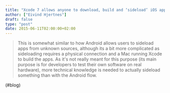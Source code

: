 ```yaml
---
title: "Xcode 7 allows anyone to download, build and ‘sideload’ iOS apps for free | 9to5Mac"
author: ["Eivind Hjertnes"]
draft: false
type: "post"
date: 2015-06-11T02:00:00+02:00
---
```


> This is somewhat similar to how Android allows users to sideload apps
> from unknown sources, although its a bit more complicated as
> sideloading requires a physical connection and a Mac running Xcode to
> build the apps. As it's not really meant for this purpose (its main
> purpose is for developers to test their own software on real
> hardware), more technical knowledge is needed to actually sideload
> something than with the Android flow.

(#blog)
